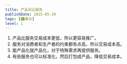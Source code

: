 ```yaml
---
title: 产品对比服务
publishDate: 2025-05-20
tags: [🏙️事业]
level: 1
---
```


1. 产品比服务交易成本更低，所以更容易推广。
2. 服务对消费者和生产者的约束都有点高，所以交易成本高。
3. 能产品化就产品化，对于特殊需求再提供服务。
4. 有些服务也可以标准化，然后打包成产品，降低交易成本。
